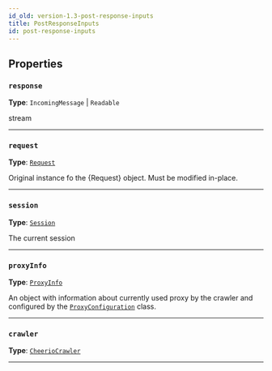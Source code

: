 ```yaml
---
id_old: version-1.3-post-response-inputs
title: PostResponseInputs
id: post-response-inputs
---
```


<a name="postresponseinputs"></a>

## Properties

### `response`

**Type**: `IncomingMessage` | `Readable`

stream

---

### `request`

**Type**: [`Request`](../api/request)

Original instance fo the {Request} object. Must be modified in-place.

---

### `session`

**Type**: [`Session`](../api/session)

The current session

---

### `proxyInfo`

**Type**: [`ProxyInfo`](../typedefs/proxy-info)

An object with information about currently used proxy by the crawler and configured by the [`ProxyConfiguration`](../api/proxy-configuration) class.

---

### `crawler`

**Type**: [`CheerioCrawler`](../api/cheerio-crawler)

---
